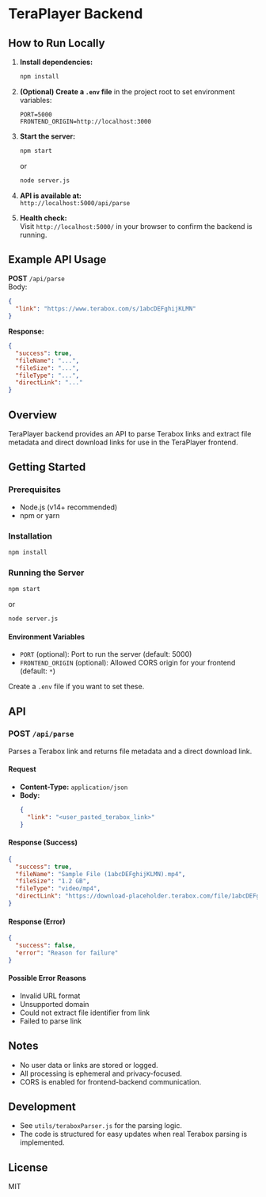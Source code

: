 # TeraPlayer Backend

## How to Run Locally

1. **Install dependencies:**
   ```bash
   npm install
   ```

2. **(Optional) Create a `.env` file** in the project root to set environment variables:
   ```
   PORT=5000
   FRONTEND_ORIGIN=http://localhost:3000
   ```

3. **Start the server:**
   ```bash
   npm start
   ```
   or
   ```bash
   node server.js
   ```

4. **API is available at:**  
   `http://localhost:5000/api/parse`

5. **Health check:**  
   Visit `http://localhost:5000/` in your browser to confirm the backend is running.

## Example API Usage

**POST** `/api/parse`  
Body:
```json
{
  "link": "https://www.terabox.com/s/1abcDEFghijKLMN"
}
```

**Response:**
```json
{
  "success": true,
  "fileName": "...",
  "fileSize": "...",
  "fileType": "...",
  "directLink": "..."
}
```

## Overview

TeraPlayer backend provides an API to parse Terabox links and extract file metadata and direct download links for use in the TeraPlayer frontend.

## Getting Started

### Prerequisites

- Node.js (v14+ recommended)
- npm or yarn

### Installation

```bash
npm install
```

### Running the Server

```bash
npm start
```
or
```bash
node server.js
```

#### Environment Variables

- `PORT` (optional): Port to run the server (default: 5000)
- `FRONTEND_ORIGIN` (optional): Allowed CORS origin for your frontend (default: `*`)

Create a `.env` file if you want to set these.

## API

### POST `/api/parse`

Parses a Terabox link and returns file metadata and a direct download link.

#### Request

- **Content-Type:** `application/json`
- **Body:**
  ```json
  {
    "link": "<user_pasted_terabox_link>"
  }
  ```

#### Response (Success)

```json
{
  "success": true,
  "fileName": "Sample File (1abcDEFghijKLMN).mp4",
  "fileSize": "1.2 GB",
  "fileType": "video/mp4",
  "directLink": "https://download-placeholder.terabox.com/file/1abcDEFghijKLMN?token=demo"
}
```

#### Response (Error)

```json
{
  "success": false,
  "error": "Reason for failure"
}
```

#### Possible Error Reasons

- Invalid URL format
- Unsupported domain
- Could not extract file identifier from link
- Failed to parse link

## Notes

- No user data or links are stored or logged.
- All processing is ephemeral and privacy-focused.
- CORS is enabled for frontend-backend communication.

## Development

- See `utils/teraboxParser.js` for the parsing logic.
- The code is structured for easy updates when real Terabox parsing is implemented.

## License

MIT

